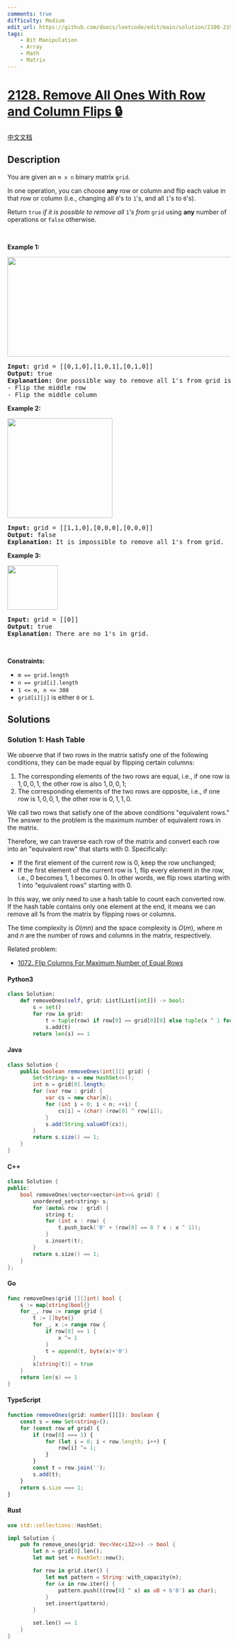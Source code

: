 ```yaml
---
comments: true
difficulty: Medium
edit_url: https://github.com/doocs/leetcode/edit/main/solution/2100-2199/2128.Remove%20All%20Ones%20With%20Row%20and%20Column%20Flips/README_EN.md
tags:
    - Bit Manipulation
    - Array
    - Math
    - Matrix
---
```


<!-- problem:start -->

# [2128. Remove All Ones With Row and Column Flips 🔒](https://leetcode.com/problems/remove-all-ones-with-row-and-column-flips)

[中文文档](/solution/2100-2199/2128.Remove%20All%20Ones%20With%20Row%20and%20Column%20Flips/README.md)

## Description

<!-- description:start -->

<p>You are given an <code>m x n</code> binary matrix <code>grid</code>.</p>

<p>In one operation, you can choose <strong>any</strong> row or column and flip each value in that row or column (i.e., changing all <code>0</code>&#39;s to <code>1</code>&#39;s, and all <code>1</code>&#39;s to <code>0</code>&#39;s).</p>

<p>Return <code>true</code><em> if it is possible to remove all </em><code>1</code><em>&#39;s from </em><code>grid</code> using <strong>any</strong> number of operations or <code>false</code> otherwise.</p>

<p>&nbsp;</p>
<p><strong class="example">Example 1:</strong></p>
<img src="https://fastly.jsdelivr.net/gh/doocs/leetcode@main/solution/2100-2199/2128.Remove%20All%20Ones%20With%20Row%20and%20Column%20Flips/images/image-20220103191300-1.png" style="width: 756px; height: 225px;" />
<pre>
<strong>Input:</strong> grid = [[0,1,0],[1,0,1],[0,1,0]]
<strong>Output:</strong> true
<strong>Explanation:</strong> One possible way to remove all 1&#39;s from grid is to:
- Flip the middle row
- Flip the middle column
</pre>

<p><strong class="example">Example 2:</strong></p>
<img src="https://fastly.jsdelivr.net/gh/doocs/leetcode@main/solution/2100-2199/2128.Remove%20All%20Ones%20With%20Row%20and%20Column%20Flips/images/image-20220103181204-7.png" style="width: 237px; height: 225px;" />
<pre>
<strong>Input:</strong> grid = [[1,1,0],[0,0,0],[0,0,0]]
<strong>Output:</strong> false
<strong>Explanation:</strong> It is impossible to remove all 1&#39;s from grid.
</pre>

<p><strong class="example">Example 3:</strong></p>
<img src="https://fastly.jsdelivr.net/gh/doocs/leetcode@main/solution/2100-2199/2128.Remove%20All%20Ones%20With%20Row%20and%20Column%20Flips/images/image-20220103181224-8.png" style="width: 114px; height: 100px;" />
<pre>
<strong>Input:</strong> grid = [[0]]
<strong>Output:</strong> true
<strong>Explanation:</strong> There are no 1&#39;s in grid.
</pre>

<p>&nbsp;</p>
<p><strong>Constraints:</strong></p>

<ul>
	<li><code>m == grid.length</code></li>
	<li><code>n == grid[i].length</code></li>
	<li><code>1 &lt;= m, n &lt;= 300</code></li>
	<li><code>grid[i][j]</code> is either <code>0</code> or <code>1</code>.</li>
</ul>

<!-- description:end -->

## Solutions

<!-- solution:start -->

### Solution 1: Hash Table

We observe that if two rows in the matrix satisfy one of the following conditions, they can be made equal by flipping certain columns:

1. The corresponding elements of the two rows are equal, i.e., if one row is $1,0,0,1$, the other row is also $1,0,0,1$;
1. The corresponding elements of the two rows are opposite, i.e., if one row is $1,0,0,1$, the other row is $0,1,1,0$.

We call two rows that satisfy one of the above conditions "equivalent rows." The answer to the problem is the maximum number of equivalent rows in the matrix.

Therefore, we can traverse each row of the matrix and convert each row into an "equivalent row" that starts with $0$. Specifically:

-   If the first element of the current row is $0$, keep the row unchanged;
-   If the first element of the current row is $1$, flip every element in the row, i.e., $0$ becomes $1$, $1$ becomes $0$. In other words, we flip rows starting with $1$ into "equivalent rows" starting with $0$.

In this way, we only need to use a hash table to count each converted row. If the hash table contains only one element at the end, it means we can remove all $1$s from the matrix by flipping rows or columns.

The time complexity is $O(mn)$ and the space complexity is $O(m)$, where $m$ and $n$ are the number of rows and columns in the matrix, respectively.

Related problem:

-   [1072. Flip Columns For Maximum Number of Equal Rows](https://github.com/doocs/leetcode/blob/main/solution/1000-1099/1072.Flip%20Columns%20For%20Maximum%20Number%20of%20Equal%20Rows/README_EN.md)

<!-- tabs:start -->

#### Python3

```python
class Solution:
    def removeOnes(self, grid: List[List[int]]) -> bool:
        s = set()
        for row in grid:
            t = tuple(row) if row[0] == grid[0][0] else tuple(x ^ 1 for x in row)
            s.add(t)
        return len(s) == 1
```

#### Java

```java
class Solution {
    public boolean removeOnes(int[][] grid) {
        Set<String> s = new HashSet<>();
        int n = grid[0].length;
        for (var row : grid) {
            var cs = new char[n];
            for (int i = 0; i < n; ++i) {
                cs[i] = (char) (row[0] ^ row[i]);
            }
            s.add(String.valueOf(cs));
        }
        return s.size() == 1;
    }
}
```

#### C++

```cpp
class Solution {
public:
    bool removeOnes(vector<vector<int>>& grid) {
        unordered_set<string> s;
        for (auto& row : grid) {
            string t;
            for (int x : row) {
                t.push_back('0' + (row[0] == 0 ? x : x ^ 1));
            }
            s.insert(t);
        }
        return s.size() == 1;
    }
};
```

#### Go

```go
func removeOnes(grid [][]int) bool {
	s := map[string]bool{}
	for _, row := range grid {
		t := []byte{}
		for _, x := range row {
			if row[0] == 1 {
				x ^= 1
			}
			t = append(t, byte(x)+'0')
		}
		s[string(t)] = true
	}
	return len(s) == 1
}
```

#### TypeScript

```ts
function removeOnes(grid: number[][]): boolean {
    const s = new Set<string>();
    for (const row of grid) {
        if (row[0] === 1) {
            for (let i = 0; i < row.length; i++) {
                row[i] ^= 1;
            }
        }
        const t = row.join('');
        s.add(t);
    }
    return s.size === 1;
}
```

#### Rust

```rust
use std::collections::HashSet;

impl Solution {
    pub fn remove_ones(grid: Vec<Vec<i32>>) -> bool {
        let n = grid[0].len();
        let mut set = HashSet::new();

        for row in grid.iter() {
            let mut pattern = String::with_capacity(n);
            for &x in row.iter() {
                pattern.push(((row[0] ^ x) as u8 + b'0') as char);
            }
            set.insert(pattern);
        }

        set.len() == 1
    }
}
```

<!-- tabs:end -->

<!-- solution:end -->

<!-- problem:end -->
